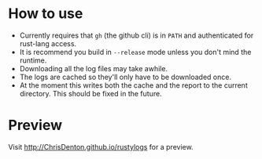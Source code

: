 # How to use

- Currently requires that `gh` (the github cli) is in `PATH` and authenticated for rust-lang access.
- It is recommend you build in `--release` mode unless you don't mind the runtime.
- Downloading all the log files may take awhile.
- The logs are cached so they'll only have to be downloaded once.
- At the moment this writes both the cache and the report to the current directory.
  This should be fixed in the future.

# Preview

Visit <http://ChrisDenton.github.io/rustylogs> for a preview.
